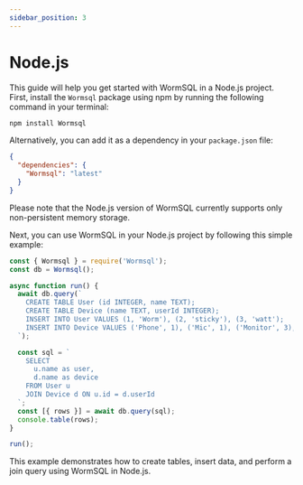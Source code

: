 ```yaml
---
sidebar_position: 3
---
```


# Node.js

This guide will help you get started with WormSQL in a Node.js project. First, install the `Wormsql` package using npm by running the following command in your terminal:

```sh
npm install Wormsql
```

Alternatively, you can add it as a dependency in your `package.json` file:

```json
{
  "dependencies": {
    "Wormsql": "latest"
  }
}
```

Please note that the Node.js version of WormSQL currently supports only non-persistent memory storage.

Next, you can use WormSQL in your Node.js project by following this simple example:

```javascript
const { Wormsql } = require('Wormsql');
const db = Wormsql();

async function run() {
  await db.query(`
    CREATE TABLE User (id INTEGER, name TEXT);
    CREATE TABLE Device (name TEXT, userId INTEGER);
    INSERT INTO User VALUES (1, 'Worm'), (2, 'sticky'), (3, 'watt');
    INSERT INTO Device VALUES ('Phone', 1), ('Mic', 1), ('Monitor', 3), ('Mouse', 2), ('Touchpad', 2);
  `);

  const sql = `
    SELECT
      u.name as user,
      d.name as device
    FROM User u
    JOIN Device d ON u.id = d.userId
  `;
  const [{ rows }] = await db.query(sql);
  console.table(rows);
}

run();
```

This example demonstrates how to create tables, insert data, and perform a join query using WormSQL in Node.js.